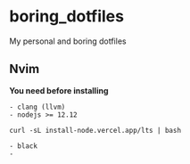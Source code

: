 # boring_dotfiles
 My personal and boring dotfiles 

## Nvim

**You need before installing**

```
- clang (llvm)
- nodejs >= 12.12

curl -sL install-node.vercel.app/lts | bash

- black
-
```
